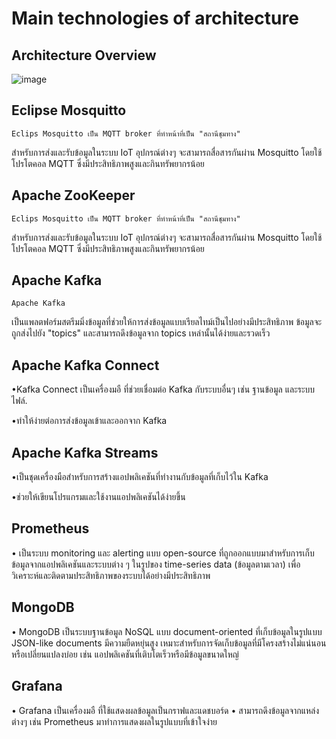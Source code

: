 # Main technologies of architecture

## Architecture Overview


![image](https://github.com/user-attachments/assets/90fe05b8-1629-4ce5-9431-9de26fd52215)



## Eclipse Mosquitto
    Eclips Mosquitto เป็น MQTT broker ที่ทำหน้าที่เป็น "สถานีชุมทาง" 
สำหรับการส่งและรับข้อมูลในระบบ IoT อุปกรณ์ต่างๆ จะสามารถสื่อสารกันผ่าน Mosquitto โดยใช้โปรโตคอล MQTT ซึ่งมีประสิทธิภาพสูงและกินทรัพยากรน้อย 

## Apache ZooKeeper
    Eclips Mosquitto เป็น MQTT broker ที่ทำหน้าที่เป็น "สถานีชุมทาง" 
สำหรับการส่งและรับข้อมูลในระบบ IoT อุปกรณ์ต่างๆ จะสามารถสื่อสารกันผ่าน Mosquitto โดยใช้โปรโตคอล MQTT ซึ่งมีประสิทธิภาพสูงและกินทรัพยากรน้อย 

## Apache Kafka
    Apache Kafka
เป็นแพลตฟอร์มสตรีมมิ่งข้อมูลที่ช่วยให้การส่งข้อมูลแบบเรียลไทม์เป็นไปอย่างมีประสิทธิภาพ ข้อมูลจะถูกส่งไปยัง "topics" และสามารถดึงข้อมูลจาก topics เหล่านั้นได้ง่ายและรวดเร็ว 

## Apache Kafka Connect
•Kafka Connect เป็นเครื่องมอื ที่ช่วยเชื่อมต่อ Kafka กับระบบอื่นๆ เช่น ฐานข้อมูล และระบบไฟล์. 

•ทำให้ง่ายต่อการส่งข้อมูลเข้าและออกจาก Kafka 

## Apache Kafka Streams
•เป็นชุดเครื่องมือสำหรับการสร้างแอปพลิเคชันที่ทำงานกับข้อมูลที่เก็บไว้ใน Kafka 

•ช่วยให้เขียนโปรแกรมและใช้งานแอปพลิเคชันได้ง่ายขึ้น 

## Prometheus
• เป็นระบบ monitoring และ alerting แบบ open-source ที่ถูกออกแบบมาสำหรับการเก็บข้อมูลจากแอปพลิเคชันและระบบต่าง ๆ ในรูปของ time-series data (ข้อมูลตามเวลา) เพื่อวิเคราะห์และติดตามประสิทธิภาพของระบบได้อย่างมีประสิทธิภาพ

## MongoDB
• MongoDB เป็นระบบฐานข้อมูล NoSQL แบบ document-oriented ที่เก็บข้อมูลในรูปแบบ JSON-like documents มีความยืดหยุ่นสูง เหมาะสำหรับการจัดเก็บข้อมูลที่มีโครงสร้างไม่แน่นอนหรือเปลี่ยนแปลงบ่อย เช่น แอปพลิเคชันที่เติบโตเร็วหรือมีข้อมูลขนาดใหญ่

## Grafana
• Grafana เป็นเครื่องมอื ที่ใช้แสดงผลข้อมูลเป็นกราฟและแดชบอร์ด 
• สามารถดึงข้อมูลจากแหล่งต่างๆ เช่น Prometheus มาทำการแสดงผลในรูปแบบที่เข้าใจง่าย 
